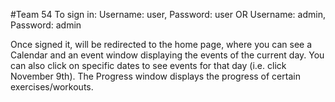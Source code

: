 #Team 54
To sign in:
  Username: user, Password: user OR Username: admin, Password: admin

Once signed it, will be redirected to the home page, where you can see a Calendar
and an event window displaying the events of the current day. You can also click
on specific dates to see events for that day (i.e. click November 9th). The Progress
window displays the progress of certain exercises/workouts.
